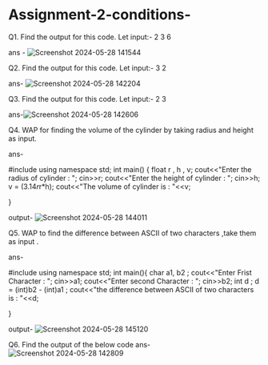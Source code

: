 # Assignment-2-conditions-

Q1. Find the output for this code. Let input:- 2 3 6

ans - ![Screenshot 2024-05-28 141544](https://github.com/TANYAGUPTA06/Assignment-2-conditions-/assets/150226013/e3d7ccad-7596-401d-90b4-c7f1e19d7e24)


Q2. Find the output for this code. Let input:- 3 2

ans- ![Screenshot 2024-05-28 142204](https://github.com/TANYAGUPTA06/Assignment-2-conditions-/assets/150226013/bc5617bd-e1dc-47b9-8378-3d6b2e22c7f9)


Q3. Find the output for this code. Let input:- 2 3

ans-![Screenshot 2024-05-28 142606](https://github.com/TANYAGUPTA06/Assignment-2-conditions-/assets/150226013/cbef140c-8dbb-4dff-8a4f-ba3717cdef02)


Q4. WAP for finding the volume of the cylinder by taking radius and height as input.

ans- 

#include <iostream>
using namespace std;
int main()
{
    float r , h , v;
    cout<<"Enter the radius of cylinder : ";
    cin>>r;
    cout<<"Enter the height of cylinder : ";
    cin>>h;
    v = (3.14*r*r*h);
    cout<<"The volume of cylinder is : "<<v;

}

output- ![Screenshot 2024-05-28 144011](https://github.com/TANYAGUPTA06/Assignment-2-conditions-/assets/150226013/5e152c4d-1ee5-417d-ae75-b4845fdfd9d5)

Q5. WAP to find the difference between ASCII of two characters ,take them as input .

ans- 

#include <iostream>
using namespace std;
int main(){
    char a1, b2 ;
    cout<<"Enter Frist Character : ";
    cin>>a1;
    cout<<"Enter second Character : ";
    cin>>b2;
    int d ;
    d = (int)b2 - (int)a1 ;
    cout<<"the difference between ASCII of two characters is : "<<d; 

}

output- ![Screenshot 2024-05-28 145120](https://github.com/TANYAGUPTA06/Assignment-2-conditions-/assets/150226013/fffda4d0-46a1-423c-8012-ec9a936c115a)

Q6. Find the output of the below code
ans- ![Screenshot 2024-05-28 142809](https://github.com/TANYAGUPTA06/Assignment-2-conditions-/assets/150226013/2ddd624f-ec60-490d-9a2c-bf2d98a518fd)
